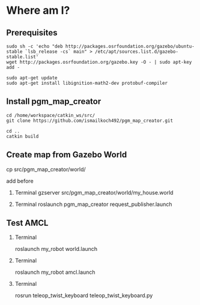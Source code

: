 # Where am I?

## Prerequisites

    sudo sh -c 'echo "deb http://packages.osrfoundation.org/gazebo/ubuntu-stable `lsb_release -cs` main" > /etc/apt/sources.list.d/gazebo-stable.list'
    wget http://packages.osrfoundation.org/gazebo.key -O - | sudo apt-key add -

    sudo apt-get update
    sudo apt-get install libignition-math2-dev protobuf-compiler


## Install pgm_map_creator

    cd /home/workspace/catkin_ws/src/
    git clone https://github.com/ismailkoch492/pgm_map_creator.git

    cd ..
    catkin build

## Create map from Gazebo World

cp <YOUR GAZEBO WORLD FILE> src/pgm_map_creator/world/<YOUR GAZEBO WORLD FILE>

add <plugin filename="libcollision_map_creator.so" name="collision_map_creator"/> before </world>

1. Terminal
gzserver src/pgm_map_creator/world/my_house.world 

2. Terminal
roslaunch pgm_map_creator request_publisher.launch

## Test AMCL
1. Terminal

    roslaunch my_robot world.launch

2. Terminal

    roslaunch my_robot amcl.launch

3. Terminal

    rosrun teleop_twist_keyboard teleop_twist_keyboard.py

